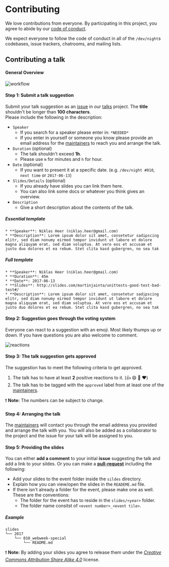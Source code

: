 # Contributing

We love contributions from everyone.
By participating in this project,
you agree to abide by our [code of conduct].



We expect everyone to follow the code of conduct in all
of the `/dev/night`s codebases, issue trackers, chatrooms, and mailing lists.

## Contributing a talk

#### General Overview

![workflow](https://raw.github.com/dev-night/talks/master/.github/images/workflow.png "/dev/night talk workflow.")

#### Step 1: Submit a talk suggestion

Submit your talk suggestion as an [issue] in our [talks] project. The __title__ shouldn't be longer than __100 characters__.<br>
Please include the following in the description:
* `Speaker`
    - If you search for a speaker please enter in: `*NEEDED*`
    - If you enter in yourself or someone you know please provide an email address for the [maintainers] to reach you and arrange the talk.
* `Duration` (optional)
    - The talk shouldn't exceed __1h__.
    - Please use `m` for minutes and `h` for hour.
* `Date` (optional)
    - If you want to present it at a specific date. (e.g. `/dev/night #010`, `next time` or `2017-06-13`)
* `Slides/Details` (optional)
    - If you already have slides you can link them here.
    - You can also link some docs or whatever you think gives an overview.
* `Description`
    - Give a short description about the contents of the talk.

##### Essential template

```
* **Speaker**: Niklas Heer (niklas.heer@gmail.com)
* **Description**: Lorem ipsum dolor sit amet, consetetur sadipscing elitr, sed diam nonumy eirmod tempor invidunt ut labore et dolore magna aliquyam erat, sed diam voluptua. At vero eos et accusam et justo duo dolores et ea rebum. Stet clita kasd gubergren, no sea tak
```

##### Full template
```
* **Speaker**: Niklas Heer (niklas.heer@gmail.com)
* **Duration**: 45m
* **Date**: 2017-06-13
* **Slides**: http://slides.com/martinjainta/unittests-good-test-bad-test#/
* **Description**: Lorem ipsum dolor sit amet, consetetur sadipscing elitr, sed diam nonumy eirmod tempor invidunt ut labore et dolore magna aliquyam erat, sed diam voluptua. At vero eos et accusam et justo duo dolores et ea rebum. Stet clita kasd gubergren, no sea tak
```

#### Step 2: Suggestion goes through the voting system

Everyone can react to a suggestion with an emoji. Most likely thumps up or down. If you have questions you are also welcome to comment.

![reactions](https://raw.github.com/dev-night/talks/master/.github/images/reactions.png "React with emojis.")

#### Step 3: The talk suggestion gets approved

The suggestion has to meet the following criteria to get approved.

1. The talk has to have at least __2__ positive reactions to it. (:thumbsup: :smile: :tada: :hearts:)
2. The talk has to be tagged with the `approved` label from at least one of the [maintainers].

:heavy_exclamation_mark: __Note:__ The numbers can be subject to change.

#### Step 4: Arranging the talk

The [maintainers] will contact you through the email address you provided and arrange the talk with you. You will also be added as a collaborator to the project and the issue for your talk will be assigned to you.

#### Step 5: Providing the slides

You can either __add a comment__ to your initial __issue__ suggesting the talk and add a link to your sildes. Or you can make a [__pull-request__](https://www.digitalocean.com/community/tutorials/how-to-create-a-pull-request-on-github) including the following:

* Add your slides to the event folder inside the `sildes` directory.
* Explain how you can view/open the slides in the `READEME.md` file.
* If there isn't already a folder for the event, please make one as well. These are the conventions:
    - The folder for the event has to reside in the `slides/<year>` folder.
    - The folder name consitst of `<event number>_<event tile>`.

##### Example

```
slides
└── 2017
    └── 010_webweek-special
        └── README.md
```

:heavy_exclamation_mark: __Note:__ By adding your slides you agree to release them under the [_Creative Commons Attribution Share Alike 4.0_](https://creativecommons.org/licenses/by-sa/4.0/) license.


[issue]: https://github.com/dev-night/talks/issues
[code of conduct]: https://tradebyte.github.io/Code-of-Conduct/
[talks]: https://github.com/dev-night/talks
[maintainers]: MAINTAINERS.md
